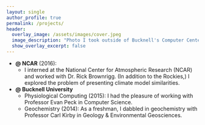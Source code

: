 ```yaml
---
layout: single
author_profile: true
permalink: /projects/
header:
  overlay_image: /assets/images/cover.jpeg
  image_description: "Photo I took outside of Bucknell's Computer Center"
  show_overlay_excerpt: false
---
```





- __@ NCAR__ (2016): 
	- I interned at the National Center for Atmospheric Research (NCAR) and worked with Dr. Rick Brownrigg. (In addition to the Rockies,) I explored the problem of  presenting climate model similarities.
- __@ Bucknell University__
	- Physiological Computing (2015): I had the pleasure of working with Professor Evan Peck in Computer Science.
	- Geochemistry (2014): As a freshman, I dabbled in geochemistry with Professor Carl Kirby in Geology & Environmental Geosciences.
